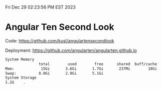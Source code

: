 Fri Dec 29 02:23:56 PM EST 2023

# Angular Ten Second Look

Code: https://github.com/kusl/angulartensecondlook

Deployment: https://github.com/angularten/angularten.github.io

```bash
System Memory
               total        used        free      shared  buff/cache   available
Mem:            15Gi       3.6Gi       1.7Gi       237Mi        10Gi        11Gi
Swap:          8.0Gi       2.9Gi       5.1Gi
System Storage
1.2G	.
```
